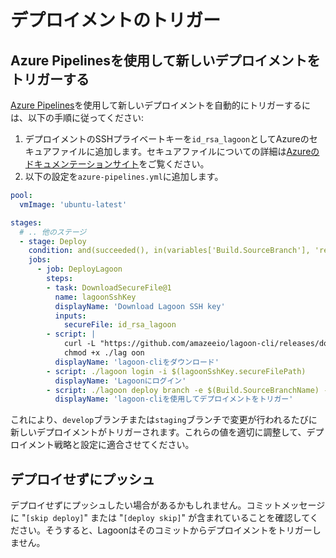 # デプロイメントのトリガー

## Azure Pipelinesを使用して新しいデプロイメントをトリガーする

[Azure Pipelines](https://azure.microsoft.com/ja-jp/services/devops/pipelines/)を使用して新しいデプロイメントを自動的にトリガーするには、以下の手順に従ってください:

1. デプロイメントのSSHプライベートキーを`id_rsa_lagoon`としてAzureのセキュアファイルに追加します。セキュアファイルについての詳細は[Azureのドキュメンテーションサイト](https://docs.microsoft.com/ja-jp/azure/devops/pipelines/library/secure-files?view=azure-devops)をご覧ください。
2. 以下の設定を`azure-pipelines.yml`に追加します。

```yaml title="azure-pipelines.yml"
pool:
  vmImage: 'ubuntu-latest'

stages:
  # .. 他のステージ
  - stage: Deploy
    condition: and(succeeded(), in(variables['Build.SourceBranch'], 'refs/heads/staging', 'refs/heads/develop'))
    jobs:
      - job: DeployLagoon
        steps:
        - task: DownloadSecureFile@1
          name: lagoonSshKey
          displayName: 'Download Lagoon SSH key'
          inputs:
            secureFile: id_rsa_lagoon
        - script: |
            curl -L "https://github.com/amazeeio/lagoon-cli/releases/download/0.9.2/lagoon-cli-0.9.2-linux-amd64" -o ./lagoon
            chmod +x ./lag oon
          displayName: 'lagoon-cliをダウンロード'
        - script: ./lagoon login -i $(lagoonSshKey.secureFilePath)
          displayName: 'Lagoonにログイン'
        - script: ./lagoon deploy branch -e $(Build.SourceBranchName) -p my-awesome-project -b $(Build.SourceBranchName) --force
          displayName: 'lagoon-cliを使用してデプロイメントをトリガー'
```

これにより、`develop`ブランチまたは`staging`ブランチで変更が行われるたびに新しいデプロイメントがトリガーされます。これらの値を適切に調整して、デプロイメント戦略と設定に適合させてください。

## デプロイせずにプッシュ

デプロイせずにプッシュしたい場合があるかもしれません。コミットメッセージに "`[skip deploy]`" または "`[deploy skip]`" が含まれていることを確認してください。そうすると、Lagoonはそのコミットからデプロイメントをトリガーしません。
